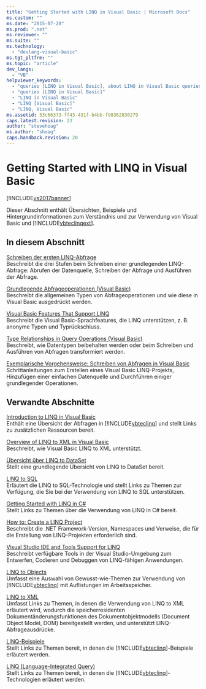 ```yaml
---
title: "Getting Started with LINQ in Visual Basic | Microsoft Docs"
ms.custom: ""
ms.date: "2015-07-20"
ms.prod: ".net"
ms.reviewer: ""
ms.suite: ""
ms.technology: 
  - "devlang-visual-basic"
ms.tgt_pltfrm: ""
ms.topic: "article"
dev_langs: 
  - "VB"
helpviewer_keywords: 
  - "queries [LINQ in Visual Basic], about LINQ in Visual Basic queries"
  - "queries [LINQ in Visual Basic]"
  - "LINQ in Visual Basic"
  - "LINQ [Visual Basic]"
  - "LINQ, Visual Basic"
ms.assetid: 53c66373-ff43-431f-b4bb-f98362830279
caps.latest.revision: 23
author: "stevehoag"
ms.author: "shoag"
caps.handback.revision: 20
---
```

# Getting Started with LINQ in Visual Basic
[!INCLUDE[vs2017banner](../../../../visual-basic/includes/vs2017banner.md)]

Dieser Abschnitt enthält Übersichten, Beispiele und Hintergrundinformationen zum Verständnis und zur Verwendung von Visual Basic und [!INCLUDE[vbteclinqext](../../../../csharp/getting-started/includes/vbteclinqext-md.md)].  
  
## In diesem Abschnitt  
 [Schreiben der ersten LINQ\-Abfrage](../../../../visual-basic/programming-guide/concepts/linq/writing-your-first-linq-query.md)  
 Beschreibt die drei Stufen beim Schreiben einer grundlegenden LINQ\-Abfrage: Abrufen der Datenquelle, Schreiben der Abfrage und Ausführen der Abfrage.  
  
 [Grundlegende Abfrageoperationen \(Visual Basic\)](../../../../visual-basic/programming-guide/concepts/linq/basic-query-operations.md)  
 Beschreibt die allgemeinen Typen von Abfrageoperationen und wie diese in Visual Basic ausgedrückt werden.  
  
 [Visual Basic Features That Support LINQ](../../../../visual-basic/programming-guide/concepts/linq/features-that-support-linq.md)  
 Beschreibt die Visual Basic\-Sprachfeatures, die LINQ unterstützen, z. B. anonyme Typen und Typrückschluss.  
  
 [Type Relationships in Query Operations \(Visual Basic\)](../../../../visual-basic/programming-guide/concepts/linq/type-relationships-in-query-operations.md)  
 Beschreibt, wie Datentypen beibehalten werden oder beim Schreiben und Ausführen von Abfragen transformiert werden.  
  
 [Exemplarische Vorgehensweise: Schreiben von Abfragen in Visual Basic](../../../../visual-basic/programming-guide/concepts/linq/walkthrough-writing-queries.md)  
 Schrittanleitungen zum Erstellen eines Visual Basic LINQ\-Projekts, Hinzufügen einer einfachen Datenquelle und Durchführen einiger grundlegender Operationen.  
  
## Verwandte Abschnitte  
 [Introduction to LINQ in Visual Basic](../../../../visual-basic/programming-guide/language-features/linq/introduction-to-linq.md)  
 Enthält eine Übersicht der Abfragen in [!INCLUDE[vbteclinq](../../../../csharp/includes/vbteclinq-md.md)] und stellt Links zu zusätzlichen Ressourcen bereit.  
  
 [Overview of LINQ to XML in Visual Basic](../../../../visual-basic/programming-guide/language-features/xml/overview-of-linq-to-xml.md)  
 Beschreibt, wie Visual Basic LINQ to XML unterstützt.  
  
 [Übersicht über LINQ to DataSet](../Topic/LINQ%20to%20DataSet%20Overview.md)  
 Stellt eine grundlegende Übersicht von LINQ to DataSet bereit.  
  
 [LINQ to SQL](../Topic/LINQ%20to%20SQL.md)  
 Erläutert die LINQ to SQL\-Technologie und stellt Links zu Themen zur Verfügung, die Sie bei der Verwendung von LINQ to SQL unterstützen.  
  
 [Getting Started with LINQ in C\#](../../../../csharp/programming-guide/concepts/linq/getting-started-with-linq.md)  
 Stellt Links zu Themen über die Verwendung von LINQ in C\# bereit.  
  
 [How to: Create a LINQ Project](../Topic/How%20to:%20Create%20a%20LINQ%20Project.md)  
 Beschreibt die .NET Framework\-Version, Namespaces und Verweise, die für die Erstellung von LINQ\-Projekten erforderlich sind.  
  
 [Visual Studio IDE and Tools Support for LINQ](../../../../visual-basic/programming-guide/concepts/linq/visual-studio-ide-and-tools-support-for-linq.md)  
 Beschreibt verfügbare Tools in der Visual Studio\-Umgebung zum Entwerfen, Codieren und Debuggen von LINQ\-fähigen Anwendungen.  
  
 [LINQ to Objects](../../../../visual-basic/programming-guide/concepts/linq/linq-to-objects.md)  
 Umfasst eine Auswahl von Gewusst\-wie\-Themen zur Verwendung von [!INCLUDE[vbteclinq](../../../../csharp/includes/vbteclinq-md.md)] mit Auflistungen im Arbeitsspeicher.  
  
 [LINQ to XML](../../../../visual-basic/programming-guide/concepts/linq/linq-to-xml.md)  
 Umfasst Links zu Themen, in denen die Verwendung von LINQ to XML erläutert wird, wodurch die speicherresidenten Dokumentänderungsfunktionen des Dokumentobjektmodells \(Document Object Model, DOM\) bereitgestellt werden, und unterstützt LINQ\-Abfrageausdrücke.  
  
 [LINQ\-Beispiele](../Topic/LINQ%20Samples.md)  
 Stellt Links zu Themen bereit, in denen die [!INCLUDE[vbteclinq](../../../../csharp/includes/vbteclinq-md.md)]\-Beispiele erläutert werden.  
  
 [LINQ \(Language\-Integrated Query\)](../Topic/LINQ%20\(Language-Integrated%20Query\).md)  
 Stellt Links zu Themen bereit, in denen die [!INCLUDE[vbteclinq](../../../../csharp/includes/vbteclinq-md.md)]\-Technologien erläutert werden.